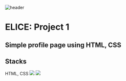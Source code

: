 ![header](https://capsule-render.vercel.app/api?type=rounded&color=925EDB&fontColor=DEEAF7&height=200&section=header&text=ELICE&desc=Project%201&descAlignY=80&fontSize=90)
# ELICE: Project 1

Simple profile page using HTML, CSS
---

## Stacks
HTML, CSS
<img src="https://img.shields.io/badge/HTML5-E34F26?style=for-the-badge&logo=HTML5&logoColor=white"> <img src="https://img.shields.io/badge/CSS3-1572B6?style=for-the-badge&logo=CSS3&logoColor=white">

